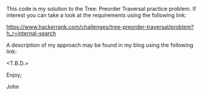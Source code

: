 This code is my solution to the Tree: Preorder Traversal practice problem.
If interest you can take a look at the requirements using the following link:

https://www.hackerrank.com/challenges/tree-preorder-traversal/problem?h_r=internal-search

A description of my approach may be found in my blog using the following link:

<T.B.D.>

Enjoy;

John